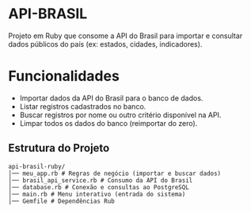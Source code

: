 # API-BRASIL

Projeto em Ruby que consome a API do Brasil para importar e consultar dados públicos do país (ex: estados, cidades, indicadores).

# Funcionalidades

- Importar dados da API do Brasil para o banco de dados.
- Listar registros cadastrados no banco.
- Buscar registros por nome ou outro critério disponível na API.
- Limpar todos os dados do banco (reimportar do zero).

## Estrutura do Projeto
```
api-brasil-ruby/
│── meu_app.rb # Regras de negócio (importar e buscar dados)
│── brasil_api_service.rb # Consumo da API do Brasil
│── database.rb # Conexão e consultas ao PostgreSQL
│── main.rb # Menu interativo (entrada do sistema)
│── Gemfile # Dependências Rub
```
